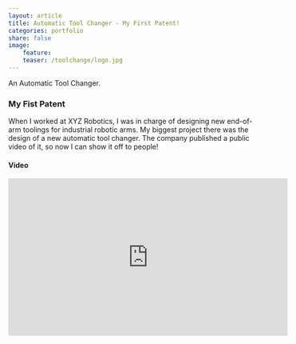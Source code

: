 ```yaml
---
layout: article
title: Automatic Tool Changer - My First Patent!
categories: portfolio
share: false
image:
    feature: 
    teaser: /toolchange/logo.jpg
---
```

An Automatic Tool Changer.

### My Fist Patent
When I worked at XYZ Robotics, I was in charge of designing new end-of-arm toolings for industrial robotic arms. My biggest project there was the design of a new automatic tool changer. The company published a public video of it, so now I can show it off to people! 

#### Video
<iframe width="560" height="315" src="https://www.youtube.com/embed/51VlrMnLEAk" frameborder="0" allow="accelerometer; autoplay; encrypted-media; gyroscope; picture-in-picture" allowfullscreen></iframe>